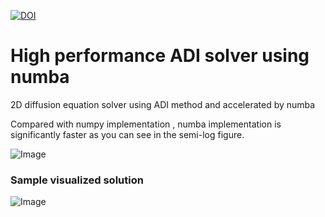 [![DOI](https://zenodo.org/badge/295934862.svg)](https://zenodo.org/badge/latestdoi/295934862)

# High performance ADI solver using numba
2D diffusion equation solver using ADI method and accelerated by numba

Compared with numpy implementation , numba implementation is significantly faster as you can see in the semi-log figure.


![Image](https://i.imgur.com/93UdxpL.png=10x)


### Sample visualized solution
![Image](https://i.imgur.com/XCNvV1l.png=10x)
